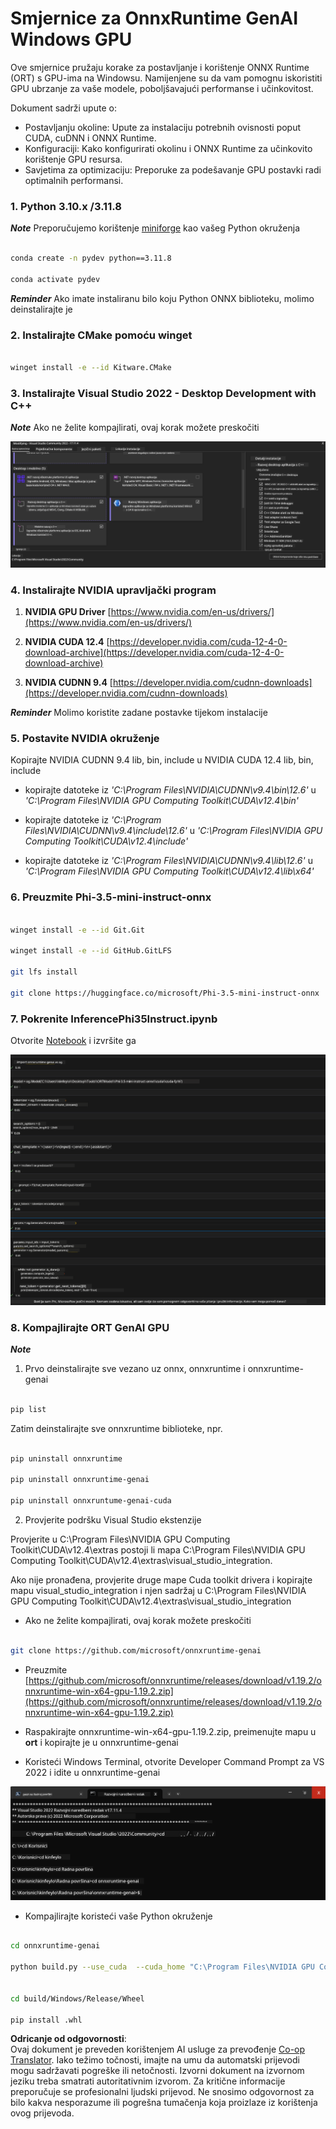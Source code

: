 <!--
CO_OP_TRANSLATOR_METADATA:
{
  "original_hash": "b066fc29c1b2129df84e027cb75119ce",
  "translation_date": "2025-07-17T02:47:53+00:00",
  "source_file": "md/02.Application/01.TextAndChat/Phi3/ORTWindowGPUGuideline.md",
  "language_code": "hr"
}
-->
# **Smjernice za OnnxRuntime GenAI Windows GPU**

Ove smjernice pružaju korake za postavljanje i korištenje ONNX Runtime (ORT) s GPU-ima na Windowsu. Namijenjene su da vam pomognu iskoristiti GPU ubrzanje za vaše modele, poboljšavajući performanse i učinkovitost.

Dokument sadrži upute o:

- Postavljanju okoline: Upute za instalaciju potrebnih ovisnosti poput CUDA, cuDNN i ONNX Runtime.
- Konfiguraciji: Kako konfigurirati okolinu i ONNX Runtime za učinkovito korištenje GPU resursa.
- Savjetima za optimizaciju: Preporuke za podešavanje GPU postavki radi optimalnih performansi.

### **1. Python 3.10.x /3.11.8**

   ***Note*** Preporučujemo korištenje [miniforge](https://github.com/conda-forge/miniforge/releases/latest/download/Miniforge3-Windows-x86_64.exe) kao vašeg Python okruženja

   ```bash

   conda create -n pydev python==3.11.8

   conda activate pydev

   ```

   ***Reminder*** Ako imate instaliranu bilo koju Python ONNX biblioteku, molimo deinstalirajte je

### **2. Instalirajte CMake pomoću winget**

   ```bash

   winget install -e --id Kitware.CMake

   ```

### **3. Instalirajte Visual Studio 2022 - Desktop Development with C++**

   ***Note*** Ako ne želite kompajlirati, ovaj korak možete preskočiti

![CPP](../../../../../../translated_images/01.42f52a2b2aedff029e1c9beb13d2b09fcdab284ffd5fa8f3d7ac3cef5f347ad2.hr.png)

### **4. Instalirajte NVIDIA upravljački program**

1. **NVIDIA GPU Driver**  [https://www.nvidia.com/en-us/drivers/](https://www.nvidia.com/en-us/drivers/)

2. **NVIDIA CUDA 12.4** [https://developer.nvidia.com/cuda-12-4-0-download-archive](https://developer.nvidia.com/cuda-12-4-0-download-archive)

3. **NVIDIA CUDNN 9.4**  [https://developer.nvidia.com/cudnn-downloads](https://developer.nvidia.com/cudnn-downloads)

***Reminder*** Molimo koristite zadane postavke tijekom instalacije

### **5. Postavite NVIDIA okruženje**

Kopirajte NVIDIA CUDNN 9.4 lib, bin, include u NVIDIA CUDA 12.4 lib, bin, include

- kopirajte datoteke iz *'C:\Program Files\NVIDIA\CUDNN\v9.4\bin\12.6'* u  *'C:\Program Files\NVIDIA GPU Computing Toolkit\CUDA\v12.4\bin'*

- kopirajte datoteke iz *'C:\Program Files\NVIDIA\CUDNN\v9.4\include\12.6'* u  *'C:\Program Files\NVIDIA GPU Computing Toolkit\CUDA\v12.4\include'*

- kopirajte datoteke iz *'C:\Program Files\NVIDIA\CUDNN\v9.4\lib\12.6'* u  *'C:\Program Files\NVIDIA GPU Computing Toolkit\CUDA\v12.4\lib\x64'*

### **6. Preuzmite Phi-3.5-mini-instruct-onnx**

   ```bash

   winget install -e --id Git.Git

   winget install -e --id GitHub.GitLFS

   git lfs install

   git clone https://huggingface.co/microsoft/Phi-3.5-mini-instruct-onnx

   ```

### **7. Pokrenite InferencePhi35Instruct.ipynb**

   Otvorite [Notebook](../../../../../../code/09.UpdateSamples/Aug/ortgpu-phi35-instruct.ipynb) i izvršite ga

![RESULT](../../../../../../translated_images/02.b9b06996cf7255d5e5ee19a703c4352f4a96dd7a1068b2af227eda1f3104bfa0.hr.png)

### **8. Kompajlirajte ORT GenAI GPU**

   ***Note*** 
   
   1. Prvo deinstalirajte sve vezano uz onnx, onnxruntime i onnxruntime-genai

   ```bash

   pip list 
   
   ```

   Zatim deinstalirajte sve onnxruntime biblioteke, npr.

   ```bash

   pip uninstall onnxruntime

   pip uninstall onnxruntime-genai

   pip uninstall onnxruntume-genai-cuda
   
   ```

   2. Provjerite podršku Visual Studio ekstenzije

   Provjerite u C:\Program Files\NVIDIA GPU Computing Toolkit\CUDA\v12.4\extras postoji li mapa C:\Program Files\NVIDIA GPU Computing Toolkit\CUDA\v12.4\extras\visual_studio_integration. 
   
   Ako nije pronađena, provjerite druge mape Cuda toolkit drivera i kopirajte mapu visual_studio_integration i njen sadržaj u C:\Program Files\NVIDIA GPU Computing Toolkit\CUDA\v12.4\extras\visual_studio_integration

   - Ako ne želite kompajlirati, ovaj korak možete preskočiti

   ```bash

   git clone https://github.com/microsoft/onnxruntime-genai

   ```

   - Preuzmite [https://github.com/microsoft/onnxruntime/releases/download/v1.19.2/onnxruntime-win-x64-gpu-1.19.2.zip](https://github.com/microsoft/onnxruntime/releases/download/v1.19.2/onnxruntime-win-x64-gpu-1.19.2.zip)

   - Raspakirajte onnxruntime-win-x64-gpu-1.19.2.zip, preimenujte mapu u **ort** i kopirajte je u onnxruntime-genai

   - Koristeći Windows Terminal, otvorite Developer Command Prompt za VS 2022 i idite u onnxruntime-genai

![RESULT](../../../../../../translated_images/03.b83ce473d5ff9b9b94670a1b26fdb66a05320d534cbee2762f64e52fd12ef9c9.hr.png)

   - Kompajlirajte koristeći vaše Python okruženje

   ```bash

   cd onnxruntime-genai

   python build.py --use_cuda  --cuda_home "C:\Program Files\NVIDIA GPU Computing Toolkit\CUDA\v12.4" --config Release
 

   cd build/Windows/Release/Wheel

   pip install .whl

   ```

**Odricanje od odgovornosti**:  
Ovaj dokument je preveden korištenjem AI usluge za prevođenje [Co-op Translator](https://github.com/Azure/co-op-translator). Iako težimo točnosti, imajte na umu da automatski prijevodi mogu sadržavati pogreške ili netočnosti. Izvorni dokument na izvornom jeziku treba smatrati autoritativnim izvorom. Za kritične informacije preporučuje se profesionalni ljudski prijevod. Ne snosimo odgovornost za bilo kakva nesporazume ili pogrešna tumačenja koja proizlaze iz korištenja ovog prijevoda.